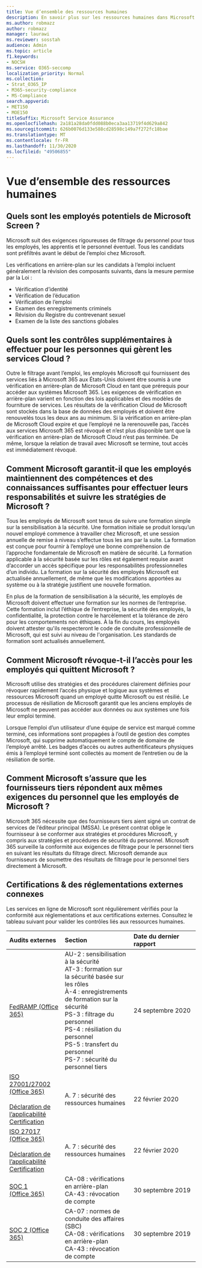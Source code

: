 ```yaml
---
title: Vue d’ensemble des ressources humaines
description: En savoir plus sur les ressources humaines dans Microsoft 365
ms.author: robmazz
author: robmazz
manager: laurawi
ms.reviewer: sosstah
audience: Admin
ms.topic: article
f1.keywords:
- NOCSH
ms.service: O365-seccomp
localization_priority: Normal
ms.collection:
- Strat_O365_IP
- M365-security-compliance
- MS-Compliance
search.appverid:
- MET150
- MOE150
titleSuffix: Microsoft Service Assurance
ms.openlocfilehash: 2a181a28da0fdd088b0eca3aa13719f4d629a842
ms.sourcegitcommit: 626b0076d133e588cd28598c149a7f272fc18bae
ms.translationtype: MT
ms.contentlocale: fr-FR
ms.lasthandoff: 11/30/2020
ms.locfileid: "49506855"
---
```

# <a name="human-resources-overview"></a>Vue d’ensemble des ressources humaines

## <a name="how-does-microsoft-screen-prospective-employees"></a>Quels sont les employés potentiels de Microsoft Screen ?

Microsoft suit des exigences rigoureuses de filtrage du personnel pour tous les employés, les apprentis et le personnel éventuel. Tous les candidats sont préfiltrés avant le début de l’emploi chez Microsoft.

Les vérifications en arrière-plan sur les candidats à l’emploi incluent généralement la révision des composants suivants, dans la mesure permise par la Loi :

- Vérification d’identité
- Vérification de l’éducation
- Vérification de l’emploi
- Examen des enregistrements criminels
- Révision du Registre du contrevenant sexuel
- Examen de la liste des sanctions globales

## <a name="what-additional-checks-are-performed-for-those-who-manage-cloud-services"></a>Quels sont les contrôles supplémentaires à effectuer pour les personnes qui gèrent les services Cloud ?

Outre le filtrage avant l’emploi, les employés Microsoft qui fournissent des services liés à Microsoft 365 aux États-Unis doivent être soumis à une vérification en arrière-plan de Microsoft Cloud en tant que prérequis pour accéder aux systèmes Microsoft 365. Les exigences de vérification en arrière-plan varient en fonction des lois applicables et des modèles de fourniture de services. Les résultats de la vérification Cloud de Microsoft sont stockés dans la base de données des employés et doivent être renouvelés tous les deux ans au minimum. Si la vérification en arrière-plan de Microsoft Cloud expire et que l’employé ne la rerenouvelle pas, l’accès aux services Microsoft 365 est révoqué et n’est plus disponible tant que la vérification en arrière-plan de Microsoft Cloud n’est pas terminée. De même, lorsque la relation de travail avec Microsoft se termine, tout accès est immédiatement révoqué.

## <a name="how-does-microsoft-ensure-employees-maintain-sufficient-skillset-and-knowledge-to-perform-their-responsibilities-and-follow-microsoft-policies"></a>Comment Microsoft garantit-il que les employés maintiennent des compétences et des connaissances suffisantes pour effectuer leurs responsabilités et suivre les stratégies de Microsoft ?

Tous les employés de Microsoft sont tenus de suivre une formation simple sur la sensibilisation à la sécurité. Une formation initiale se produit lorsqu’un nouvel employé commence à travailler chez Microsoft, et une session annuelle de remise à niveau s’effectue tous les ans par la suite. La formation est conçue pour fournir à l’employé une bonne compréhension de l’approche fondamentale de Microsoft en matière de sécurité. La formation applicable à la sécurité basée sur les rôles est également requise avant d’accorder un accès spécifique pour les responsabilités professionnelles d’un individu. La formation sur la sécurité des employés Microsoft est actualisée annuellement, de même que les modifications apportées au système ou à la stratégie justifient une nouvelle formation.

En plus de la formation de sensibilisation à la sécurité, les employés de Microsoft doivent effectuer une formation sur les normes de l’entreprise. Cette formation inclut l’éthique de l’entreprise, la sécurité des employés, la confidentialité, la protection contre le harcèlement et la tolérance de zéro pour les comportements non éthiques. À la fin du cours, les employés doivent attester qu'ils respecteront le code de conduite professionnelle de Microsoft, qui est suivi au niveau de l'organisation. Les standards de formation sont actualisés annuellement.

## <a name="how-does-microsoft-revoke-access-for-employees-who-leave-microsoft"></a>Comment Microsoft révoque-t-il l’accès pour les employés qui quittent Microsoft ?

Microsoft utilise des stratégies et des procédures clairement définies pour révoquer rapidement l’accès physique et logique aux systèmes et ressources Microsoft quand un employé quitte Microsoft ou est résilié. Le processus de résiliation de Microsoft garantit que les anciens employés de Microsoft ne peuvent pas accéder aux données ou aux systèmes une fois leur emploi terminé.

Lorsque l’emploi d’un utilisateur d’une équipe de service est marqué comme terminé, ces informations sont propagées à l’outil de gestion des comptes Microsoft, qui supprime automatiquement le compte de domaine de l’employé arrêté. Les badges d’accès ou autres authentificateurs physiques émis à l’employé terminé sont collectés au moment de l’entretien ou de la résiliation de sortie.

## <a name="how-does-microsoft-ensure-third-party-suppliers-meet-the-same-personnel-requirements-as-microsoft-employees"></a>Comment Microsoft s’assure que les fournisseurs tiers répondent aux mêmes exigences du personnel que les employés de Microsoft ?

Microsoft 365 nécessite que des fournisseurs tiers aient signé un contrat de services de l’éditeur principal (MSSA). Le présent contrat oblige le fournisseur à se conformer aux stratégies et procédures Microsoft, y compris aux stratégies et procédures de sécurité du personnel. Microsoft 365 surveille la conformité aux exigences de filtrage pour le personnel tiers en suivant les résultats du filtrage direct. Microsoft demande aux fournisseurs de soumettre des résultats de filtrage pour le personnel tiers directement à Microsoft.

## <a name="related-external-regulations--certifications"></a>Certifications & des réglementations externes connexes

Les services en ligne de Microsoft sont régulièrement vérifiés pour la conformité aux réglementations et aux certifications externes. Consultez le tableau suivant pour valider les contrôles liés aux ressources humaines.

| **Audits externes** | **Section** | **Date du dernier rapport** |
|:--------------------|:------------|:-----------------------|  
| [FedRAMP (Office 365)](https://compliance.microsoft.com/compliancemanager) | AU-2 : sensibilisation à la sécurité <br> AT-3 : formation sur la sécurité basée sur les rôles <br> À-4 : enregistrements de formation sur la sécurité <br> PS-3 : filtrage du personnel <br> PS-4 : résiliation du personnel <br> PS-5 : transfert du personnel <br> PS-7 : sécurité du personnel tiers | 24 septembre 2020 |
| [ISO 27001/27002 (Office 365)](https://servicetrust.microsoft.com/ViewPage/MSComplianceGuideV3?command=Download&downloadType=Document&downloadId=d7864d4f-e053-4cc4-a964-fa526d07c3be&tab=7027ead0-3d6b-11e9-b9e1-290b1eb4cdeb&docTab=7027ead0-3d6b-11e9-b9e1-290b1eb4cdeb_ISO_Reports) <br><br> [Déclaration de l’applicabilité](https://servicetrust.microsoft.com/ViewPage/MSComplianceGuide?command=Download&downloadType=Document&downloadId=8ee1e46b-2ada-4e7b-bb7d-4c55a8cb6fcd&docTab=4ce99610-c9c0-11e7-8c2c-f908a777fa4d_ISO_Reports) <br> [Certification](https://servicetrust.microsoft.com/ViewPage/MSComplianceGuideV3?command=Download&downloadType=Document&downloadId=1e84a14a-2468-45ac-9412-5e53250d57ec&tab=7027ead0-3d6b-11e9-b9e1-290b1eb4cdeb&docTab=7027ead0-3d6b-11e9-b9e1-290b1eb4cdeb_ISO_Reports) | A. 7 : sécurité des ressources humaines | 22 février 2020 |
| [ISO 27017 (Office 365)](https://aka.ms/o365iso) <br><br> [Déclaration de l’applicabilité](https://aka.ms/o365isosoa) <br> [Certification](https://aka.ms/Office365ISO27017Cert) | A. 7 : sécurité des ressources humaines | 22 février 2020 |
| [SOC 1 (Office 365)](https://servicetrust.microsoft.com/ViewPage/MSComplianceGuideV3?command=Download&downloadType=Document&downloadId=b07c0f7b-6bd5-4544-8255-7a5f14bf914a&tab=7027ead0-3d6b-11e9-b9e1-290b1eb4cdeb&docTab=7027ead0-3d6b-11e9-b9e1-290b1eb4cdeb_SOC_/_SSAE_16_Reports) | CA-08 : vérifications en arrière-plan <br> CA-43 : révocation de compte | 30 septembre 2019 |
| [SOC 2 (Office 365)](https://servicetrust.microsoft.com/ViewPage/MSComplianceGuideV3?command=Download&downloadType=Document&downloadId=fa062990-e758-4ddc-ace3-7fb21a301d09&tab=7027ead0-3d6b-11e9-b9e1-290b1eb4cdeb&docTab=7027ead0-3d6b-11e9-b9e1-290b1eb4cdeb_SOC_/_SSAE_16_Rep-11e9-b9e1-290b1eb4cdeb_SOC_/_SSAE_16_Reports) | CA-07 : normes de conduite des affaires (SBC) <br> CA-08 : vérifications en arrière-plan <br> CA-43 : révocation de compte | 30 septembre 2019 |
